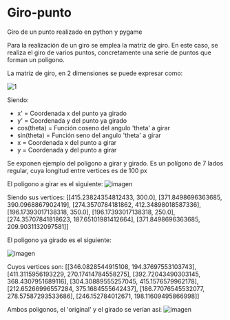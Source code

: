 # Giro-punto
Giro de un punto realizado en python y pygame


Para la realización de un giro se emplea la matriz de giro. En este caso, se realiza el giro de varios puntos, concretamente una serie de puntos que forman un polígono.

La matriz de giro, en 2 dimensiones se puede expresar como:

![1](https://user-images.githubusercontent.com/68278278/186279823-a313944b-a6cd-42dc-aff2-9c6e493f9a28.png)

Siendo:
  * x' = Coordenada x del punto ya girado
  * y' = Coordenada y del punto ya girado
  * cos(theta) = Función coseno del angulo 'theta' a girar
  * sin(theta) = Función seno del angulo 'theta' a girar
  * x = Coordenada x del punto a girar
  * y = Coordenada y del punto a girar
  
Se exponen ejemplo del poligono a girar y girado. Es un polígono de 7 lados regular, cuya longitud entre vertices es de 100 px
  
El poligono a girar es el siguiente:
  ![imagen](https://user-images.githubusercontent.com/68278278/186280389-7e24235b-d98a-4752-abd1-e27a1c85e5c5.png)
  
Siendo sus vertices:
[[415.23824354812433, 300.0], [371.8498696363685, 390.0968867902419], [274.3570784181862, 412.34898018587336], [196.17393017138318, 350.0], [196.17393017138318, 250.0], [274.35707841818623, 187.65101981412664], [371.8498696363685, 209.9031132097581]]

El poligono ya girado es el siguiente:

![imagen](https://user-images.githubusercontent.com/68278278/186280595-dc0a935b-ef09-4500-9c97-360f27846c5a.png)

Cuyos vertices son:
[[346.0828544915108, 194.37697553103743], [411.3115956193229, 270.17414784558275], [392.72043490303145, 368.4307951689116], [304.30889555257045, 415.1576579962178], [212.65266996557284, 375.1684555642437], [186.77076545532077, 278.57587293533686], [246.152784012671, 198.11609495866998]]

Ambos poligonos, el 'original' y el girado se verían así:
![imagen](https://user-images.githubusercontent.com/68278278/186280794-20ccda50-0bac-42a3-963c-149f0dec4340.png)
